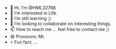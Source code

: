 - 👋 Hi, I’m @HML32768
- 👀 I’m interested in Life.
- 🌱 I’m still learning ;).
- 💞️ I’m looking to collaborate on interesting things.
- 📫 How to reach me ... feel free to contact me ;)
- 😄 Pronouns: Mr.
- ⚡ Fun fact: ... 

<!---
HML32768/HML32768 is a ✨ special ✨ repository because its `README.md` (this file) appears on your GitHub profile.
You can click the Preview link to take a look at your changes.
--->
